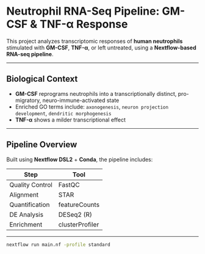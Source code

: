 # Neutrophil RNA-Seq Pipeline: GM-CSF & TNF-α Response

This project analyzes transcriptomic responses of **human neutrophils** stimulated with **GM-CSF**, **TNF-α**, or left untreated, using a **Nextflow-based RNA-seq pipeline**.

---

## Biological Context

- **GM-CSF** reprograms neutrophils into a transcriptionally distinct, pro-migratory, neuro-immune-activated state
- Enriched GO terms include: `axonogenesis`, `neuron projection development`, `dendritic morphogenesis`
- **TNF-α** shows a milder transcriptional effect

---

## Pipeline Overview

Built using **Nextflow DSL2** + **Conda**, the pipeline includes:

| Step            | Tool            |
|-----------------|-----------------|
| Quality Control | FastQC          |
| Alignment       | STAR            |
| Quantification  | featureCounts   |
| DE Analysis     | DESeq2 (R)      |
| Enrichment      | clusterProfiler |

---

```bash
nextflow run main.nf -profile standard

